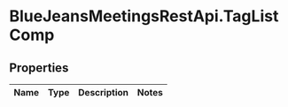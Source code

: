 # BlueJeansMeetingsRestApi.TagListComp

## Properties
Name | Type | Description | Notes
------------ | ------------- | ------------- | -------------


